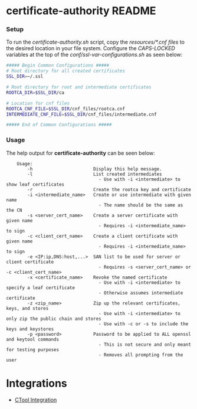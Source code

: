 # certificate-authority README

### Setup
To run the *certificate-authority.sh* script, copy the _resources/*.cnf files_ to the desired location in your file system.
Configure the _CAPS-LOCKED_ variables at the top of the _conf/ssl-var-configurations.sh_ as seen below:

```bash
##### Begin Common Configurations #####
# Root directory for all created certificates
SSL_DIR=~/.ssl

# Root directory for root and intermediate certificates
ROOTCA_DIR=$SSL_DIR/ca

# Location for cnf files
ROOTCA_CNF_FILE=$SSL_DIR/cnf_files/rootca.cnf
INTERMEDIATE_CNF_FILE=$SSL_DIR/cnf_files/intermediate.cnf

##### End of Common Configurations #####
```

### Usage
The help output for **certificate-authority** can be seen below:
```
    Usage:
        -h                       Display this help message.
        -l                       List created intermediates
                                   - Use with -i <intermediate> to show leaf certificates
        -r                       Create the rootca key and certificate
        -i <intermediate_name>   Create or use intermediate with given name
                                   - The name should be the same as the CN
        -s <server_cert_name>    Create a server certificate with given name
                                   - Requires -i <intermediate_name> to sign
        -c <client_cert_name>    Create a client certificate with given name
                                   - Requires -i <intermediate_name> to sign
        -e <IP:ip,DNS:host,...>  SAN list to be used for server or client certificate
                                   - Requires -s <server_cert_name> or -c <client_cert_name>
        -x <certificate_name>    Revoke the named certificate
                                   - Use with -i <intermediate> to specify a leaf certificate
                                   - Otherwise assumes intermediate certificate
        -z <zip_name>            Zip up the relevant certificates, keys, and stores
                                   - Use with -i <intermediate> to only zip the public chain and stores
                                   - Use with -c or -s to include the keys and keystores
        -p <password>            Password to be applied to ALL openssl and keytool commands
                                   - This is not secure and only meant for testing purposes
                                   - Removes all prompting from the user
```

# Integrations

* [CTool Integration](integrations/README.md#ctool-integration)